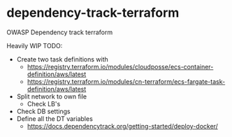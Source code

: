 # dependency-track-terraform
OWASP Dependency track terraform

Heavily WIP
TODO:
* Create two task definitions with 
    * https://registry.terraform.io/modules/cloudposse/ecs-container-definition/aws/latest
    * https://registry.terraform.io/modules/cn-terraform/ecs-fargate-task-definition/aws/latest 
* Split network to own file
    * Check LB's
* Check DB settings
* Define all the DT variables
    * https://docs.dependencytrack.org/getting-started/deploy-docker/
